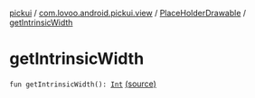 [pickui](../../index.md) / [com.lovoo.android.pickui.view](../index.md) / [PlaceHolderDrawable](index.md) / [getIntrinsicWidth](./get-intrinsic-width.md)

# getIntrinsicWidth

`fun getIntrinsicWidth(): `[`Int`](https://kotlinlang.org/api/latest/jvm/stdlib/kotlin/-int/index.html) [(source)](https://github.com/lovoo/android-pickpic/blob/master/pickui/pickui/src/main/kotlin/com/lovoo/android/pickui/view/PlaceHolderDrawable.kt#L35)